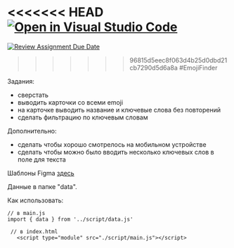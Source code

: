 <<<<<<< HEAD
[![Open in Visual Studio Code](https://classroom.github.com/assets/open-in-vscode-718a45dd9cf7e7f842a935f5ebbe5719a5e09af4491e668f4dbf3b35d5cca122.svg)](https://classroom.github.com/online_ide?assignment_repo_id=11742852&assignment_repo_type=AssignmentRepo)
=======
[![Review Assignment Due Date](https://classroom.github.com/assets/deadline-readme-button-24ddc0f5d75046c5622901739e7c5dd533143b0c8e959d652212380cedb1ea36.svg)](https://classroom.github.com/a/Jq1HhgDQ)
>>>>>>> 96815d5eec8f063d4b25d0dbd21cb7290d5d6a8a
#EmojiFinder

Задания:
  - сверстать
  - выводить карточки со всеми emoji
  - на карточке выводить название и ключевые слова без повторений
  - сделать фильтрацию по ключевым словам

Дополнительно:
  - сделать чтобы хорошо смотрелось на мобильном устройстве
  - сделать чтобы можно было вводить несколько ключевых слов в поле для текста

  Шаблоны Figma [здесь](https://e-learn.petrocollege.ru/mod/url/view.php?id=242920)

  Данные в папке "data".

  Как использовать: 

  ```
  // в main.js
  import { data } from '../script/data.js'

  ```

 ```
  // в index.html
    <script type="module" src="./script/main.js"></script>
  
  ```

